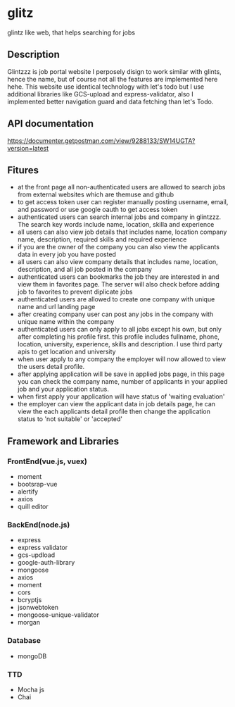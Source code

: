 # glitz
glintz like web, that helps searching for jobs

## Description

Glintzzz is job portal website I perposely disign to work similar with glints, hence the name, but of course not all the features are implemented here hehe. This website use identical technology with let's todo but I use additional libraries like GCS-upload and express-validator, also I implemented better navigation guard and data fetching than let's Todo.

## API documentation

https://documenter.getpostman.com/view/9288133/SW14UGTA?version=latest

## Fitures

- at the front page all non-authenticated users are allowed to search jobs from external websites which are themuse and github
- to get access token user can register manually posting username, email, and password or use google oauth to get access token
- authenticated users can search internal jobs and company in glintzzz. The search key words include name, location, skilla and experience
- all users can also view job details that includes name, location company name, description, required skills and required experience
- if you are the owner of the company you can also view the applicants data in every job you have posted
- all users can also view company details that includes name, location, description, and all job posted in the company
- authenticated users can bookmarks the job they are interested in and view them in favorites page. The server will also check before adding job to favorites to prevent diplicate jobs
- authenticated users are allowed to create one company with unique name and url landing page
- after creating company user can post any jobs in the company with unique name within the company
- authenticated users can only apply to all jobs except his own, but only after completing his profile first. this profile includes fullname, phone, location, university, experience, skills  and description. I use third party apis to get location and university
- when user apply to any company the employer will now allowed to view the users detail profile.
- after applying application will be save in applied jobs page, in this page you can check the company name, number of applicants in your applied job and your application status.
- when first apply your application will have status of 'waiting evaluation'
- the employer can view the applicant data in job details page, he can view the each applicants detail profile then change the application status to 'not suitable' or 'accepted'


## Framework and Libraries

### FrontEnd(vue.js, vuex)

- moment
- bootsrap-vue
- alertify
- axios
- quill editor

### BackEnd(node.js)

- express
- express validator
- gcs-updload
- google-auth-library
- mongoose
- axios
- moment
- cors
- bcryptjs
- jsonwebtoken
- mongoose-unique-validator
- morgan

### Database

- mongoDB

### TTD

- Mocha js
- Chai
